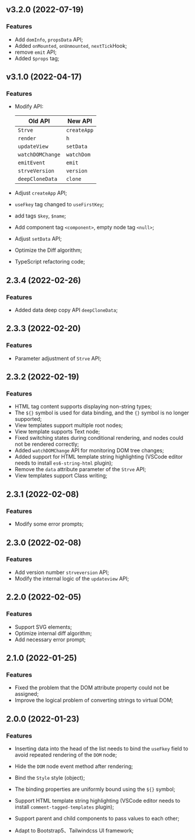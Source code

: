 ## v3.2.0 (2022-07-19)

### Features

- Add `domInfo`, `propsData` API;
- Added `onMounted`, `onUnmounted`, `nextTick`Hook;
- remove `emit` API;
- Added `$props` tag;

## v3.1.0 (2022-04-17)

### Features

- Modify API:

  | Old API          | New API     |
  | ---------------- | ----------- |
  | `Strve`          | `createApp` |
  | `render`         | `h`         |
  | `updateView`     | `setData`   |
  | `watchDOMChange` | `watchDom`  |
  | `emitEvent`      | `emit`      |
  | `strveVersion`   | `version`   |
  | `deepCloneData`  | `clone`     |

- Adjust `createApp` API;
- `useFkey` tag changed to `useFirstKey`;
- add tags `$key`, `$name`;
- Add component tag `<component>`, empty node tag `<null>`;
- Adjust `setData` API;
- Optimize the Diff algorithm;
- TypeScript refactoring code;

## 2.3.4 (2022-02-26)

### Features

- Added data deep copy API `deepCloneData`;

## 2.3.3 (2022-02-20)

### Features

- Parameter adjustment of `Strve` API;

## 2.3.2 (2022-02-19)

### Features

- HTML tag content supports displaying non-string types;
- The `${}` symbol is used for data binding, and the `{}` symbol is no longer supported;
- View templates support multiple root nodes;
- View template supports Text node;
- Fixed switching states during conditional rendering, and nodes could not be rendered correctly;
- Added `watchDOMChange` API for monitoring DOM tree changes;
- Added support for HTML template string highlighting (VSCode editor needs to install `es6-string-html` plugin);
- Remove the `data` attribute parameter of the `Strve` API;
- View templates support Class writing;

## 2.3.1 (2022-02-08)

### Features

- Modify some error prompts;

## 2.3.0 (2022-02-08)

### Features

- Add version number `strveversion` API;
- Modify the internal logic of the `updateview` API;

## 2.2.0 (2022-02-05)

### Features

- Support SVG elements;
- Optimize internal diff algorithm;
- Add necessary error prompt;

## 2.1.0 (2022-01-25)

### Features

- Fixed the problem that the DOM attribute property could not be assigned;
- Improve the logical problem of converting strings to virtual DOM;

## 2.0.0 (2022-01-23)

### Features

- Inserting data into the head of the list needs to bind the `useFkey` field to avoid repeated rendering of the `DOM` node;

- Hide the `DOM` node event method after rendering;
- Bind the `Style` style (object);
- The binding properties are uniformly bound using the `${}` symbol;
- Support HTML template string highlighting (VSCode editor needs to install `comment-tagged-templates` plugin);
- Support parent and child components to pass values to each other;

- Adapt to Bootstrap5、Tailwindcss UI framework;
